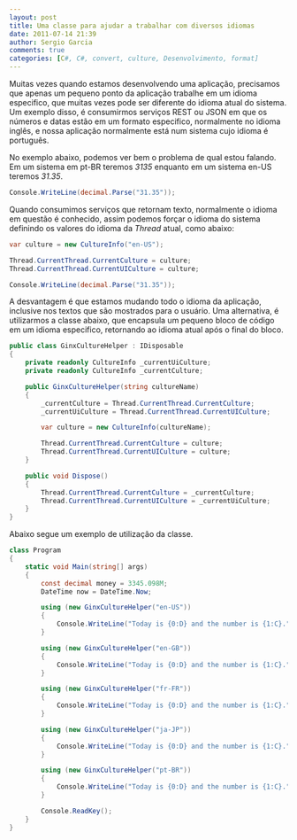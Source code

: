 ```yaml
---
layout: post
title: Uma classe para ajudar a trabalhar com diversos idiomas
date: 2011-07-14 21:39
author: Sergio Garcia
comments: true
categories: [C#, C#, convert, culture, Desenvolvimento, format]
---
```


Muitas vezes quando estamos desenvolvendo uma aplicação, precisamos que apenas
um pequeno ponto da aplicação trabalhe em um idioma especifico, que muitas
vezes pode ser diferente do idioma atual do sistema. Um exemplo disso, é
consumirmos serviços REST ou JSON em que os números e datas estão em um
formato especifico, normalmente no idioma inglês, e nossa aplicação
normalmente está num sistema cujo idioma é português.

No exemplo abaixo, podemos ver bem o problema de qual estou falando. Em um
sistema em pt-BR teremos *3135* enquanto em um sistema en-US teremos *31.35*.

```csharp
Console.WriteLine(decimal.Parse("31.35"));
```

Quando consumimos serviços que retornam texto, normalmente o idioma em questão
é conhecido, assim podemos forçar o idioma do sistema definindo os valores do
idioma da *Thread* atual, como abaixo:

```csharp
var culture = new CultureInfo("en-US");

Thread.CurrentThread.CurrentCulture = culture;
Thread.CurrentThread.CurrentUICulture = culture;

Console.WriteLine(decimal.Parse("31.35"));
```

A desvantagem é que estamos mudando todo o idioma da aplicação, inclusive nos
textos que são mostrados para o usuário. Uma alternativa, é utilizarmos a
classe abaixo, que encapsula um pequeno bloco de código em um idioma
especifico, retornando ao idioma atual após o final do bloco.

```csharp
public class GinxCultureHelper : IDisposable
{
    private readonly CultureInfo _currentUiCulture;
    private readonly CultureInfo _currentCulture;

    public GinxCultureHelper(string cultureName)
    {
        _currentCulture = Thread.CurrentThread.CurrentCulture;
        _currentUiCulture = Thread.CurrentThread.CurrentUICulture;

        var culture = new CultureInfo(cultureName);

        Thread.CurrentThread.CurrentCulture = culture;
        Thread.CurrentThread.CurrentUICulture = culture;
    }

    public void Dispose()
    {
        Thread.CurrentThread.CurrentCulture = _currentCulture;
        Thread.CurrentThread.CurrentUICulture = _currentUiCulture;
    }
}
```

Abaixo segue um exemplo de utilização da classe.

```csharp
class Program
{
    static void Main(string[] args)
    {
        const decimal money = 3345.098M;
        DateTime now = DateTime.Now;

        using (new GinxCultureHelper("en-US"))
        {
            Console.WriteLine("Today is {0:D} and the number is {1:C}.", now, money);
        }

        using (new GinxCultureHelper("en-GB"))
        {
            Console.WriteLine("Today is {0:D} and the number is {1:C}.", now, money);
        }

        using (new GinxCultureHelper("fr-FR"))
        {
            Console.WriteLine("Today is {0:D} and the number is {1:C}.", now, money);
        }

        using (new GinxCultureHelper("ja-JP"))
        {
            Console.WriteLine("Today is {0:D} and the number is {1:C}.", now, money);
        }

        using (new GinxCultureHelper("pt-BR"))
        {
            Console.WriteLine("Today is {0:D} and the number is {1:C}.", now, money);
        }

        Console.ReadKey();
    }
}
```

